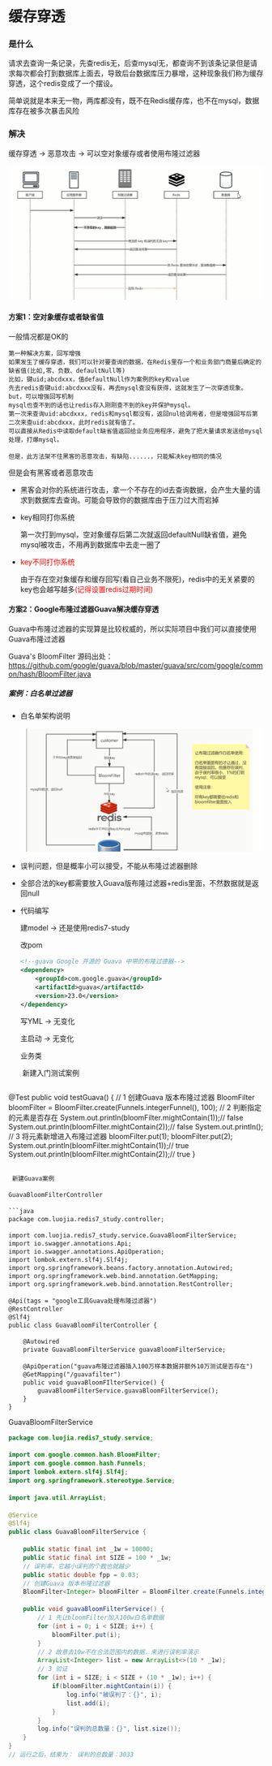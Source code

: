 # 缓存穿透

### 是什么

请求去查询一条记录，先查redis无，后查mysql无，都查询不到该条记录但是请求每次都会打到数据库上面去，导致后台数据库压力暴增，这种现象我们称为缓存穿透，这个redis变成了一个摆设。

简单说就是本来无一物，两库都没有，既不在Redis缓存库，也不在mysql，数据库存在被多次暴击风险

### 解决

缓存穿透 -> 恶意攻击 -> 可以空对象缓存或者使用布隆过滤器

![](images/1.Redis+布隆过滤器.png)

#### **方案1：空对象缓存或者缺省值**

一般情况都是OK的

```text
第一种解决方案，回写增强
如果发生了缓存穿透，我们可以针对要查询的数据，在Redis里存一个和业务部门商量后确定的缺省值(比如,零、负数、defaultNull等)
比如，键uid;abcdxxx，值defaultNull作为案例的key和value
先去redis查键uid:abcdxxx没有，再去mysql查没有获得，这就发生了一次穿透现象。
but，可以增强回写机制
mysql也查不到的话也让redis存入刚刚查不到的key并保护mysql。
第一次来查询uid:abcdxxx，redis和mysql都没有，返回nul给调用者，但是增强回写后第二次来查uid:abcdxxx，此时redis就有值了。
可以直接从Redis中读取default缺省值返回给业务应用程序，避免了把大量请求发送给mysql处理，打爆mysql。

但是，此方法架不住黑客的恶意攻击，有缺陷......，只能解决key相同的情况
```

但是会有黑客或者恶意攻击

- 黑客会对你的系统进行攻击，拿一个不存在的id去查询数据，会产生大量的请求到数据库去查询。可能会导致你的数据库由于压力过大而宕掉

- key相同打你系统

  第一次打到mysql，空对象缓存后第二次就返回defaultNull缺省值，避免mysql被攻击，不用再到数据库中去走一圈了

- <font color ='red'>key不同打你系统</font>

  由于存在空对象缓存和缓存回写(看自己业务不限死)，redis中的无关紧要的key也会越写越多<font color ='red'>(记得设置redis过期时间)</font>

#### **方案2：Google布隆过滤器Guava解决缓存穿透**

Guava中布隆过滤器的实现算是比较权威的，所以实际项目中我们可以直接使用Guava布隆过滤器

Guava's  BloomFilter 源码出处：https://github.com/google/guava/blob/master/guava/src/com/google/common/hash/BloomFilter.java

##### 案例：白名单过滤器

- 白名单架构说明

  ![](images/2.白名单架构说明.png)

- 误判问题，但是概率小可以接受，不能从布隆过滤器删除

- 全部合法的key都需要放入Guava版布隆过滤器+redis里面，不然数据就是返回null

- 代码编写

  建model -> 还是使用redis7-study

  改pom

  ```xml
  <!--guava Google 开源的 Guava 中带的布隆过德器-->
  <dependency>
      <groupId>com.google.guava</groupId>
      <artifactId>guava</artifactId>
      <version>23.0</version>
  </dependency>
  ```

  写YML -> 无变化

  主启动 -> 无变化

  业务类

  ​	新建入门测试案例

  ```java
@Test
  public void testGuava() {
    // 1 创建Guava 版本布隆过滤器
      BloomFilter<Integer> bloomFilter = BloomFilter.create(Funnels.integerFunnel(), 100);
      // 2 判断指定的元素是否存在
      System.out.println(bloomFilter.mightContain(1));// false
      System.out.println(bloomFilter.mightContain(2));// false
      System.out.println();
      // 3 将元素新增进入布隆过滤器
      bloomFilter.put(1);
      bloomFilter.put(2);
      System.out.println(bloomFilter.mightContain(1));// true
      System.out.println(bloomFilter.mightContain(2));// true
  }
  ```
  
  ​	新建Guava案例
  
  GuavaBloomFilterController
  
  ```java
  package com.luojia.redis7_study.controller;
  
  import com.luojia.redis7_study.service.GuavaBloomFilterService;
  import io.swagger.annotations.Api;
  import io.swagger.annotations.ApiOperation;
  import lombok.extern.slf4j.Slf4j;
  import org.springframework.beans.factory.annotation.Autowired;
  import org.springframework.web.bind.annotation.GetMapping;
  import org.springframework.web.bind.annotation.RestController;
  
  @Api(tags = "google工具Guava处理布隆过滤器")
  @RestController
  @Slf4j
  public class GuavaBloomFilterController {
  
      @Autowired
      private GuavaBloomFilterService guavaBloomFilterService;
  
      @ApiOperation("guava布隆过滤器插入100万样本数据并额外10万测试是否存在")
      @GetMapping("/guavafilter")
      public void guavaBloomFIlterService() {
          guavaBloomFilterService.guavaBloomFilterService();
      }
  }
  ```
  
  GuavaBloomFilterService
  
  ```java
  package com.luojia.redis7_study.service;
  
  import com.google.common.hash.BloomFilter;
  import com.google.common.hash.Funnels;
  import lombok.extern.slf4j.Slf4j;
  import org.springframework.stereotype.Service;
  
  import java.util.ArrayList;
  
  @Service
  @Slf4j
  public class GuavaBloomFilterService {
  
      public static final int _1w = 10000;
      public static final int SIZE = 100 * _1w;
      // 误判率，它越小误判的个数也就越少
      public static double fpp = 0.03;
      // 创建Guava 版本布隆过滤器
      BloomFilter<Integer> bloomFilter = BloomFilter.create(Funnels.integerFunnel(), SIZE, fpp);
  
      public void guavaBloomFilterService() {
          // 1 先让bloomFilter加入100w白名单数据
          for (int i = 0; i < SIZE; i++) {
              bloomFilter.put(i);
          }
          // 2 故意去10w不在合法范围内的数据，来进行误判率演示
          ArrayList<Integer> list = new ArrayList<>(10 * _1w);
          // 3 验证
          for (int i = SIZE; i < SIZE + (10 * _1w); i++) {
              if(bloomFilter.mightContain(i)) {
                  log.info("被误判了：{}", i);
                  list.add(i);
              }
          }
          log.info("误判的总数量：{}", list.size());
      }
  }
  // 运行之后，结果为： 误判的总数量：3033
  ```
  
  
  
  

 	 







